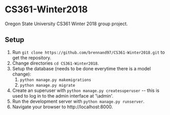 # CS361-Winter2018
Oregon State University CS361 Winter 2018 group project.

## Setup
1. Run `git clone https://github.com/brennand97/CS361-Winter2018.git` to get the repository.
2. Change directories `cd CS361-Winter2018`.
3. Setup the database (needs to be done everytime there is a model change):
    1. `python manage.py makemigrations`
    2. `python manage.py migrate`
4. Create an superuser with `python manage.py createsuperuser` -- this is used to log in to the admin interface at '\admin'.
5. Run the development server with `python manage.py runserver`.
6. Navigate your browser to http://localhost:8000.
